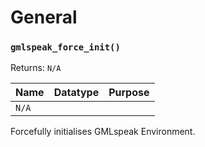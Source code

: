 # General

### `gmlspeak_force_init()`

Returns: `N/A`

|Name|Datatype|Purpose|
|---|---|---|
|`N/A`|||

Forcefully initialises GMLspeak Environment.